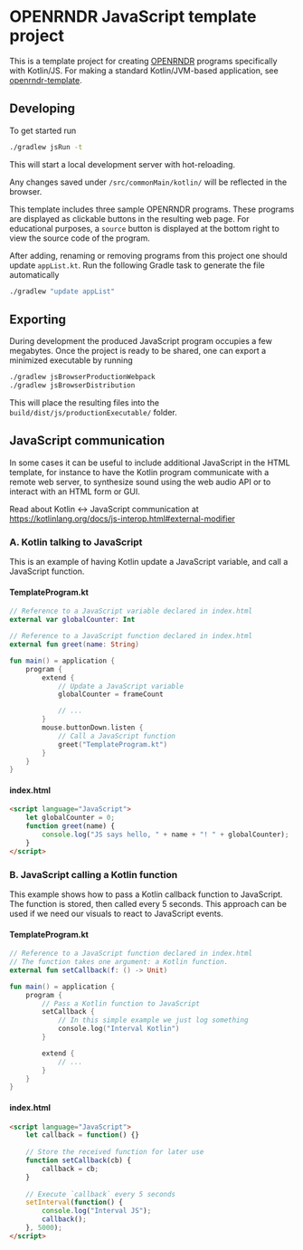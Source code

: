 # OPENRNDR JavaScript template project

This is a template project for creating [OPENRNDR](https://openrndr.org/) programs specifically with Kotlin/JS.
For making a standard Kotlin/JVM-based application,
see [openrndr-template](https://github.com/openrndr/openrndr-template).

## Developing

To get started run 

```bash
./gradlew jsRun -t
```

This will start a local development server with hot-reloading. 

Any changes saved under `/src/commonMain/kotlin/` will be reflected 
in the browser.

This template includes three sample OPENRNDR programs. These programs are
displayed as clickable buttons in the resulting web page. For educational purposes, a `source`
button is displayed at the bottom right to view the source code of
the program.

After adding, renaming or removing programs from this project one should update `appList.kt`. Run the following Gradle task to generate the file automatically

```bash
./gradlew "update appList"
```

## Exporting

During development the produced JavaScript program occupies a few megabytes.
Once the project is ready to be shared, one can export a minimized executable by running

```bash
./gradlew jsBrowserProductionWebpack
./gradlew jsBrowserDistribution
```

This will place the resulting files into the
 `build/dist/js/productionExecutable/` folder.

## JavaScript communication

In some cases it can be useful to include additional JavaScript in the HTML template,
for instance to have the Kotlin program communicate with a remote web server, 
to synthesize sound using the web audio API or to interact with an HTML form or GUI.

Read about Kotlin <-> JavaScript communication at
https://kotlinlang.org/docs/js-interop.html#external-modifier

### A. Kotlin talking to JavaScript

This is an example of having Kotlin update a JavaScript variable, and call a JavaScript function.

#### TemplateProgram.kt

```kotlin
// Reference to a JavaScript variable declared in index.html
external var globalCounter: Int

// Reference to a JavaScript function declared in index.html
external fun greet(name: String)

fun main() = application {
    program {
        extend {
            // Update a JavaScript variable
            globalCounter = frameCount

            // ...
        }
        mouse.buttonDown.listen {
            // Call a JavaScript function
            greet("TemplateProgram.kt")
        }
    }
}
```

#### index.html
```html
<script language="JavaScript">
    let globalCounter = 0;
    function greet(name) {
        console.log("JS says hello, " + name + "! " + globalCounter);
    }
</script>
```

### B. JavaScript calling a Kotlin function

This example shows how to pass a Kotlin callback function to
JavaScript. The function is stored, then called every
5 seconds. This approach can be used if we need our visuals to react to JavaScript events.

#### TemplateProgram.kt

```kotlin
// Reference to a JavaScript function declared in index.html
// The function takes one argument: a Kotlin function.
external fun setCallback(f: () -> Unit)

fun main() = application {
    program {
        // Pass a Kotlin function to JavaScript
        setCallback {
            // In this simple example we just log something
            console.log("Interval Kotlin")
        }

        extend {
            // ...
        }
    }
}
```

#### index.html

```html
<script language="JavaScript">
    let callback = function() {}
    
    // Store the received function for later use 
    function setCallback(cb) {
        callback = cb;
    }
    
    // Execute `callback` every 5 seconds
    setInterval(function() {
        console.log("Interval JS");
        callback();
    }, 5000);
</script>
```
